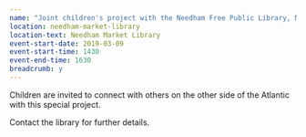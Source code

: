 ```yaml
---
name: "Joint children's project with the Needham Free Public Library, Massachusetts"
location: needham-market-library
location-text: Needham Market Library
event-start-date: 2019-03-09
event-start-time: 1430
event-end-time: 1630
breadcrumb: y
---
```


Children are invited to connect with others on the other side of the Atlantic with this special project.

Contact the library for further details.
